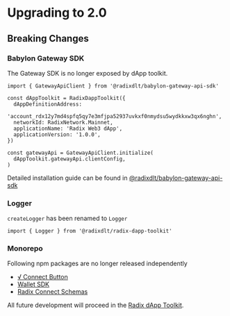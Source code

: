 # Upgrading to 2.0

## Breaking Changes

### Babylon Gateway SDK

The Gateway SDK is no longer exposed by dApp toolkit.

```
import { GatewayApiClient } from '@radixdlt/babylon-gateway-api-sdk'

const dAppToolkit = RadixDappToolkit({
  dAppDefinitionAddress:
    'account_rdx12y7md4spfq5qy7e3mfjpa52937uvkxf0nmydsu5wydkkxw3qx6nghn',
  networkId: RadixNetwork.Mainnet,
  applicationName: 'Radix Web3 dApp',
  applicationVersion: '1.0.0',
})

const gatewayApi = GatewayApiClient.initialize(
  dAppToolkit.gatewayApi.clientConfig,
)
```

Detailed installation guide can be found in [@radixdlt/babylon-gateway-api-sdk](https://github.com/radixdlt/babylon-gateway/tree/main/sdk/typescript/#initialization)

### Logger

`createLogger` has been renamed to `Logger`

```
import { Logger } from '@radixdlt/radix-dapp-toolkit'
```

### Monorepo

Following npm packages are no longer released independently

- [√ Connect Button](https://www.npmjs.com/package/@radixdlt/connect-button)
- [Wallet SDK](https://www.npmjs.com/package/@radixdlt/wallet-sdk)
- [Radix Connect Schemas](https://www.npmjs.com/package/@radixdlt/radix-connect-schemas)

All future development will proceed in the [Radix dApp Toolkit](https://www.npmjs.com/package/@radixdlt/radix-dapp-toolkit).
